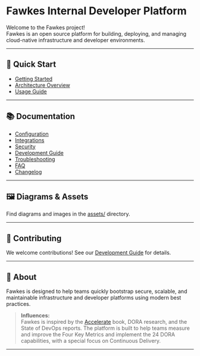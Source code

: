 # Fawkes Internal Developer Platform

Welcome to the Fawkes project!  
Fawkes is an open source platform for building, deploying, and managing cloud-native infrastructure and developer environments.

---

## 🚀 Quick Start

- [Getting Started](getting-started.md)
- [Architecture Overview](architecture.md)
- [Usage Guide](usage.md)

---

## 📚 Documentation

- [Configuration](configuration.md)
- [Integrations](integrations.md)
- [Security](security.md)
- [Development Guide](development.md)
- [Troubleshooting](troubleshooting.md)
- [FAQ](faq.md)
- [Changelog](changelog.md)

---

## 🖼️ Diagrams & Assets

Find diagrams and images in the [assets/](assets/) directory.

---

## 🤝 Contributing

We welcome contributions! See our [Development Guide](development.md) for details.

---

## 📢 About

Fawkes is designed to help teams quickly bootstrap secure, scalable, and maintainable infrastructure and developer platforms using modern best practices.

> **Influences:**  
> Fawkes is inspired by the [Accelerate](https://itrevolution.com/accelerate-book/) book, DORA research, and the State of DevOps reports. The platform is built to help teams measure and improve the Four Key Metrics and implement the 24 DORA capabilities, with a special focus on Continuous Delivery.

---